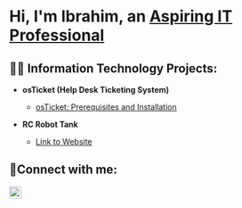 <h1>Hi, I'm Ibrahim, an <a href="https://www.linkedin.com/in/ibrahim-ayub-800952244/">Aspiring IT Professional</a></h1>


<h2>👨‍💻 Information Technology Projects:</h2>

- <b>osTicket (Help Desk Ticketing System)</b>
  - [osTicket: Prerequisites and Installation](https://github.com/Ibrahim-Ayub/osTicketProject)
 
- <b>RC Robot Tank</b>
  - [Link to Website](https://projects.bluestampengineering.com/student-projects/ibrahim-a/)
<h2>🤳Connect with me:</h2>

[<img align="left" alt="Josh | LinkedIn" width="22px" src="https://cdn.jsdelivr.net/npm/simple-icons@v3/icons/linkedin.svg" />][linkedin]


[linkedin]: https://www.linkedin.com/in/ibrahim-ayub-800952244/
